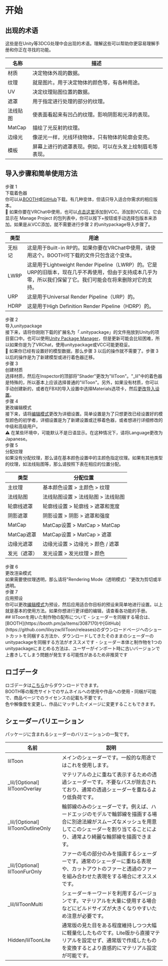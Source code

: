 # 开始

## 出现的术语
这些是在Unity等3DCG处理中会出现的术语。理解这些可以帮助你更容易理解手册和你正在寻找的功能。

|名称|描述|
|-|-|
|材质|决定物体外观的数据。|
|纹理|就是图片。用于决定物体的颜色等，有各种用途。|
|UV|决定纹理贴图位置的数据。|
|遮罩|用于指定进行处理的部分的纹理。|
|法线贴图|使表面看起来有凹凸的纹理。影响阴影和光泽的表现。|
|MatCap|描绘了光反射的纹理。|
|边缘光|像逆光一样，光线环绕物体，只有物体的轮廓会变亮。|
|模板|屏幕上进行的遮罩表现。例如，可以在头发上绘制眉毛等表现。|

## 导入步骤和简单使用方法

<div class="timeline">
<div class="timeline_part">
    <div class="timeline_label">步骤 1</div>
    <div class="timeline_title">下载着色器</div>
    <div class="timeline_text">你可以从<a href="https://lilxyzw.booth.pm/items/3087170">BOOTH</a>或<a href="https://github.com/lilxyzw/lilToon/releases">GitHub</a>下载。有几种变体，但请只导入适合你需求的相应版本。
    <div class="window_info">&#x1f530; 如果你要在VRChat中使用，也可以<a href="vcc://vpm/addRepo?url=https://lilxyzw.github.io/vpm-repos/vpm.json">点击这里</a>添加到VCC。添加到VCC后，它会显示在 Manage Project 的包列表中，你可以按下+按钮或手动选择包版本来添加。<span>如果是从VCC添加，就不需要进行步骤 2 的unitypackage导入步骤了</span>。</div>

|类型|用途|
|-|-|
|无标记|这是用于Built-in RP的。如果你要在VRChat中使用，请使用这个。BOOTH可下载的文件只包含这个变体。|
|LWRP|这是用于Lightweight Render Pipeline（LWRP）的。它是URP的旧版本，现在几乎不再使用，但由于支持成本几乎为零，所以我们保留了它。我们可能会在将来删除对它的支持。|
|URP|这是用于Universal Render Pipeline（URP）的。|
|HDRP|这是用于High Definition Render Pipeline（HDRP）的。|

</div>
</div>

<div class="timeline_part">
    <div class="timeline_label">步骤 2</div>
    <div class="timeline_title">导入unitypackage</div>
    <div class="timeline_text">接下来，请将你刚刚下载的扩展名为「<span>.unitypackage</span>」的文件拖放到Unity的<span>项目窗口</span>中。也可以使用<a href="https://docs.unity3d.com/ja/current/Manual/upm-ui-giturl.html" target="_blank" rel="noopener noreferrer">Unity Package Manager</a>，但是更新可能会比较困难，所以如果你是为了VRChat，使用unitypackage或VCC可能更稳妥。
        <div class="window_info">&#x1f530; <span>如果你已经有设置好的模型数据，那么步骤 3 以后的操作就不需要了</span>。步骤 3 以后的操作是为了新建模型或进行着色器迁移。</div>
    </div>
</div>
<div class="timeline_part timeline_part_sub">
    <div class="timeline_label">步骤 3</div>
    <div class="timeline_title">创建材质</div>
    <div class="timeline_text">选择材质，然后在Inspector的顶部将"Shader"更改为"lilToon"。<span>"_lil"中的着色器是特殊的，所以基本上应该选择普通的"lilToon"</span>。另外，如果没有材质，你可以手动创建新的，或者在FBX的导入设置中选择Materials选项卡，然后<a href="https://docs.unity3d.com/ja/current/Manual/FBXImporter-Materials.html" target="_blank" rel="noopener noreferrer">更改导入设置</a>。</div>
</div>
<div class="timeline_part timeline_part_sub">
    <div class="timeline_label">步骤 4</div>
    <div class="timeline_title">更改编辑模式</div>
    <div class="timeline_text">接下来，请将<a href="#">编辑模式</a>更改为<span>详细设置</span>。简单设置是为了<span>只想更改已经设置好的模型颜色的初学者</span>，详细设置是为了<span>新建设置或迁移着色器，或者想进行详细修改的中级和高级用户</span>。
        <div class="window_info">&#x26a0; 在某些环境中，可能默认不是日语显示。在这种情况下，请将Language更改为<span>Japanese</span>。</div>
    </div>
</div>
<div class="timeline_part timeline_part_sub">
    <div class="timeline_label">步骤 5</div>
    <div class="timeline_title">分配纹理</div>
    <div class="timeline_text">如果没有分配纹理，那么请在基本颜色设置中的<span>主颜色</span>指定纹理。如果有其他类型的纹理，如法线贴图等，那么请按照下表在相应的位置分配。

|类型|分配位置|
|-|-|
|主纹理|基本颜色设置 > 主颜色 > 纹理|
|法线贴图|法线贴图设置 > 法线贴图 > 法线贴图|
|轮廓线遮罩|轮廓线设置 > 轮廓线 > 遮罩和宽度|
|阴影遮罩|阴影设置 > 阴影 > 遮罩和强度|
|MatCap|MatCap设置 > MatCap > MatCap|
|MatCap遮罩|MatCap设置 > MatCap > 遮罩|
|边缘光遮罩|边缘光设置 > 边缘光 > 颜色 / 遮罩|
|发光（遮罩）|发光设置 > 发光纹理 > 颜色|

</div>
</div>
<div class="timeline_part timeline_part_sub">
    <div class="timeline_label">步骤 6</div>
    <div class="timeline_title">更改渲染模式</div>
    <div class="timeline_text">如果需要使纹理透明，那么请将"Rendering Mode（透明模式）"更改为<span>剪切</span>或<span>半透明</span>。</div>
</div>
<div class="timeline_part timeline_part_sub">
    <div class="timeline_label">步骤 7</div>
    <div class="timeline_title">应用预设</div>
    <div class="timeline_text">你可以更改<a href="#">编辑模式</a>为预设，然后应用适合你目标的预设来简单地进行设置。以上就是基本的使用方法。如果你想进行更详细的编辑，请查看各功能的手册。</div>
</div>
</div>
## lilToonを用いた制作物の配布について
- シェーダーを同梱する場合は、[BOOTH](https://booth.pm/ja/items/3087170)や[GitHub](https://github.com/lilxyzw/lilToon/releases)のダウンロードページへのショートカットを同梱する方法か、ダウンロードしてきたそのままのシェーダーのunitypackageを同梱する方法がオススメです
- シェーダー本体と制作物を1つのunitypackageにまとめる方法は、ユーザーがインポート時に古いバージョンで上書きしてしまう問題が発生する可能性があるため非推奨です

## ロゴデータ
ロゴデータは[こちら](https://github.com/lilxyzw/lilToon/tree/master/logo)からダウンロードできます。  
BOOTH等の販売サイトでのサムネイルへの使用や作品への使用・同梱が可能で、商品ページでのライセンスの記載も不要です。  
色や解像度を変更し、作品にマッチしたイメージに変更することもできます。

## シェーダーバリエーション
パッケージに含まれるシェーダーのバリエーションの一覧です。

|名前|説明|
|-|-|
|lilToon|メインのシェーダーです。一般的な用途ではこれを使用します。|
|_lil/[Optional] lilToonOverlay|マテリアルの上に重ねて表示するための透過シェーダーです。不要なパスが除去されており、通常の透過シェーダーを重ねるより低負荷です。|
|_lil/[Optional] lilToonOutlineOnly|輪郭線のみのシェーダーです。例えば、ハードエッジのモデルで輪郭線を描画する場合に別途法線がスムーズなメッシュを用意してこのシェーダーを割り当てることにより、通常より綺麗な輪郭線を描画できます。|
|_lil/[Optional] lilToonFurOnly|ファーの毛の部分のみを描画するシェーダーです。通常のシェーダーに重ねる表現や、カットアウトのファーと透過のファーを組み合わせた表現をする場合にオススメです。|
|_lil/lilToonMulti|シェーダーキーワードを利用するバージョンです。マテリアルを大量に使用する場合などにビルドサイズが大きくなりやすいため注意が必要です。|
|Hidden/lilToonLite|通常版の見た目をある程度維持しつつ大幅に軽量化したものです。Lite版から直接マテリアルを設定せず、通常版で作成したものを変換するとより直感的にマテリアル設定が可能です。|